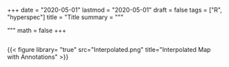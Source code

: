 
+++
date = "2020-05-01"
lastmod = "2020-05-01"
draft = false
tags = ["R", "hyperspec"]
title = "Title
summary = """

"""
math = false
+++



```r

```


{{< figure library= "true" src="Interpolated.png" title="Interpolated Map with Annotations" >}}
